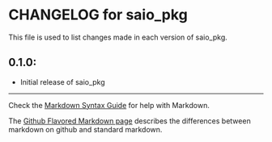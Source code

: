 # CHANGELOG for saio_pkg

This file is used to list changes made in each version of saio_pkg.

## 0.1.0:

* Initial release of saio_pkg

- - - 
Check the [Markdown Syntax Guide](http://daringfireball.net/projects/markdown/syntax) for help with Markdown.

The [Github Flavored Markdown page](http://github.github.com/github-flavored-markdown/) describes the differences between markdown on github and standard markdown.
